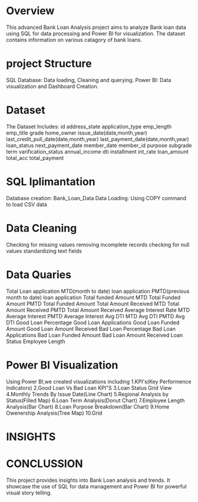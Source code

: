 # Overview
This advanced Bank Loan Analysis project aims to analyze Bank loan data using SQL for data processing and Power BI for visualization. The dataset contains information on various catagory of bank loans.

# project Structure
SQL Database: Data loading, Cleaning and querying.
Power BI: Data visualization and Dashboard Creation.

# Dataset
The Dataset Includes:
id
address_state
application_type
emp_length
emp_title
grade
home_owner
issue_date(date,month,year)
last_credit_pull_date(date,month,year)
last_payment_date(date,month,year)
loan_status
next_payment_date
member_date
member_id
purpose
subgrade
term
varification_status
annual_income
dti
installment
int_rate
loan_amount
total_acc
total_payment

# SQL Iplimantation
Database creation: Bank_Loan_Data
Data Loading: Using COPY command to load CSV data

# Data Cleaning
Checking for missing values
removing incomplete records
checking for null values
standardizing text fields

# Data Quaries
Total Loan application
MTD(month to date) loan application
PMTD(previous month to date) loan application
Total funded Amount
MTD Total Funded Amount
PMTD Total Funded Amount
Total Amount Received
MTD Total Amount Received
PMTD Total Amount Received
Average Interest Rate
MTD Average Interest
PMTD Average Interest
Avg DTI
MTD Avg DTI
PMTD Avg DTI
Good Loan Percentage
Good Loan Applications
Good Loan Funded Amount
Good Loan Amount Received
Bad Loan Percentage
Bad Loan Applications
Bad Loan Funded Amount
Bad Loan Amount Received
Loan Status
Employee Length

# Power BI Visualization
Using Power BI,we created visualizations including 
1.KPI's(Key Performence Indicators)
2.Good Loan Vs Bad Loan KPI"S
3.Loan Status Grid View
4.Monthly Trends By Issue Date(Line Chart)
5.Regional Analysis by Status(Filled Map)
6.Loan Term Analysis(Donut Chart)
7.Employee Length Analysis(Bar Chart)
8.Loan Purpose Breakdown(Bar Chart)
9.Home Owenership Analysis(Tree Map)
10.Grid

# INSIGHTS

# CONCLUSSION
This project provides insights into Bank Loan analysis and trends.
It showcase the use of SQL for data management and Power BI for powerful visual story telling. 
